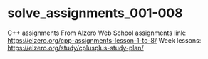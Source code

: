 # solve_assignments_001-008
C++ assignments
From Alzero Web School 
assignments link: https://elzero.org/cpp-assignments-lesson-1-to-8/
Week lessons: https://elzero.org/study/cplusplus-study-plan/
